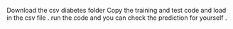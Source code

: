 Download the csv diabetes folder
Copy the training and test code and load in the csv file .
run the code and you can check the prediction for yourself .
